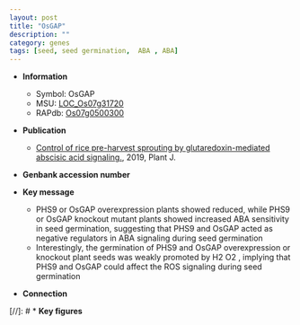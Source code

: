 ```yaml
---
layout: post
title: "OsGAP"
description: ""
category: genes
tags: [seed, seed germination,  ABA , ABA]
---
```


* **Information**  
    + Symbol: OsGAP  
    + MSU: [LOC_Os07g31720](http://rice.plantbiology.msu.edu/cgi-bin/ORF_infopage.cgi?orf=LOC_Os07g31720)  
    + RAPdb: [Os07g0500300](http://rapdb.dna.affrc.go.jp/viewer/gbrowse_details/irgsp1?name=Os07g0500300)  

* **Publication**  
    + [Control of rice pre-harvest sprouting by glutaredoxin-mediated abscisic acid signaling.](http://www.ncbi.nlm.nih.gov/pubmed?term=Control+of+rice+pre-harvest+sprouting+by+glutaredoxin-mediated+abscisic+acid+signaling.%5BTitle%5D), 2019, Plant J.

* **Genbank accession number**  

* **Key message**  
    + PHS9 or OsGAP overexpression plants showed reduced, while PHS9 or OsGAP knockout mutant plants showed increased ABA sensitivity in seed germination, suggesting that PHS9 and OsGAP acted as negative regulators in ABA signaling during seed germination
    + Interestingly, the germination of PHS9 and OsGAP overexpression or knockout plant seeds was weakly promoted by H2 O2 , implying that PHS9 and OsGAP could affect the ROS signaling during seed germination

* **Connection**  

[//]: # * **Key figures**  


